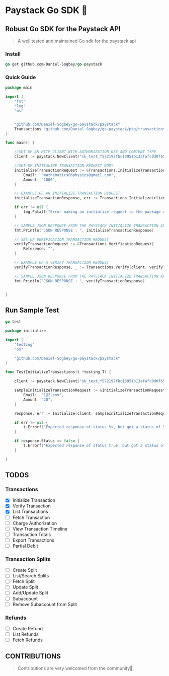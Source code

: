# Paystack Go SDK 🥤

## Robust Go SDK for the Paystack API

> A well tested and maintained Go sdk for the paystack api

### Install

```Go
go get github.com/Daniel-Sogbey/go-paystack

```

### Quick Guide

>

```Go
package main

import (
	"fmt"
	"log"
	"os"


	"github.com/Daniel-Sogbey/go-paystack/paystack"
	Transactions "github.com/Daniel-Sogbey/go-paystack/pkg/transactions"
)

func main() {

	//SET UP AN HTTP CLIENT WITH AUTHORIZATION KEY AND CONTENT TYPE
	client := paystack.NewClient("sk_test_f572197fbc13951b13afafc0d0f6517ed7ec12eb", "application/json")

	//SET UP INITIALIZE TRANSACTION REQUEST BODY
	initializeTransactionRequest := &Transactions.InitializeTransactionRequest{
		Email:  "mathematics06physics@gmail.com",
		Amount: "2000",
	}

	// EXAMPLE OF AN INITIALIZE TRANSACTION REQUEST
	initializeTransactionResponse, err := Transactions.Initialize(client, initializeTransactionRequest)

	if err != nil {
		log.Fatalf("Error making an initialize request to the package api %v", err)
	}

	// SAMPLE JSON RESPONSE FROM THE PAYSTACK INITIALIZE TRANSACTION API
	fmt.Println("JSON RESPONSE : ", initializeTransactionResponse)

	// SET UP VERIFICATION TRANSACTION REQUEST
	verifyTransactionRequest := &Transactions.VerificationRequest{
		Reference: "",
	}

	// EXAMPLE OF A VERIFY TRANSACTION REQUEST
	verifyTransactionResponse, _ := Transactions.Verify(client, verifyTransactionRequest)

	// SAMPLE JSON RESPONSE FROM THE PAYSTACK INITIALIZE TRANSACTION API
	fmt.Println("JSON RESPONSE : ", verifyTransactionResponse)


}

```

## Run Sample Test

```Go
go test
```

```GO
package initialize

import (
	"testing"
	"os"

	"github.com/Daniel-Sogbey/go-paystack/paystack"
)

func TestInitializeTransactions(t *testing.T) {

	client := paystack.NewClient("sk_test_f572197fbc13951b13afafc0d0f6517ed7ec12eb", "application/json")

	sampleInitializeTransactionRequest := &InitializeTransactionRequest{
		Email:  "1@2.com",
		Amount: "20",
	}

	response, err := Initialize(client, sampleInitializeTransactionRequest)

	if err != nil {
		t.Errorf("Expected response of status %v, but got a status of %v and an error that says %v", response.Status, response.Status, err)
	}

	if response.Status == false {
		t.Errorf("Expected response of status true, but got a status of %v and an error message that says %v", response.Status, response.Message)
	}

}


```

## TODOS

### Transactions

- [x] Initialize Transaction
- [x] Verify Transaction
- [x] List Transactions
- [ ] Fetch Transaction
- [ ] Charge Authorization
- [ ] View Transaction Timeline
- [ ] Transaction Totals
- [ ] Export Transactions
- [ ] Partial Debit

### Transaction Splits

- [ ] Create Split
- [ ] List/Search Splits
- [ ] Fetch Split
- [ ] Update Split
- [ ] Add/Update Split
- [ ] Subaccount
- [ ] Remove Subaccount from Split

### Refunds

- [ ] Create Refund
- [ ] List Refunds
- [ ] Fetch Refunds

## CONTRIBUTIONS

> Contributions are very welcomed from the community🙏
